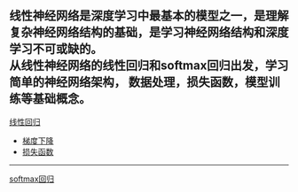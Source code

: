 线性神经网络是深度学习中最基本的模型之一，是理解复杂神经网络结构的基础，是学习神经网络结构和深度学习不可或缺的。  
从线性神经网络的线性回归和softmax回归出发，学习简单的神经网络架构， 数据处理，损失函数，模型训练等基础概念。  
---
[线性回归](Linear-regression.md)
- [梯度下降](Gradient-Descent.md)
- [损失函数](Loss-Function-and-Error.md)
---

[softmax回归](softmax-regression.md)

